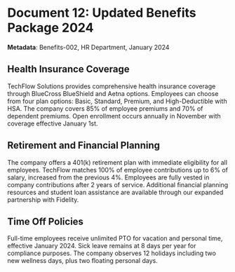 # Document 12: Updated Benefits Package 2024

**Metadata**: Benefits-002, HR Department, January 2024

## Health Insurance Coverage

TechFlow Solutions provides comprehensive health insurance coverage through BlueCross BlueShield and Aetna options. Employees can choose from four plan options: Basic, Standard, Premium, and High-Deductible with HSA. The company covers 85% of employee premiums and 70% of dependent premiums. Open enrollment occurs annually in November with coverage effective January 1st.

## Retirement and Financial Planning

The company offers a 401(k) retirement plan with immediate eligibility for all employees. TechFlow matches 100% of employee contributions up to 6% of salary, increased from the previous 4%. Employees are fully vested in company contributions after 2 years of service. Additional financial planning resources and student loan assistance are available through our expanded partnership with Fidelity.

## Time Off Policies

Full-time employees receive unlimited PTO for vacation and personal time, effective January 2024. Sick leave remains at 8 days per year for compliance purposes. The company observes 12 holidays including two new wellness days, plus two floating personal days.
